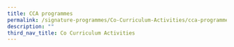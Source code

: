```yaml
---
title: CCA programmes
permalink: /signature-programmes/Co-Curriculum-Activities/cca-programmes
description: ""
third_nav_title: Co Curriculum Activities
---
```

